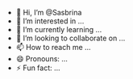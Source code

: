 - 👋 Hi, I’m @Sasbrina
- 👀 I’m interested in ...
- 🌱 I’m currently learning ...
- 💞️ I’m looking to collaborate on ...
- 📫 How to reach me ...
- 😄 Pronouns: ...
- ⚡ Fun fact: ...

<!---
Sasbrina/Sasbrina is a ✨ special ✨ repository because its `README.md` (this file) appears on your GitHub profile.
You can click the Preview link to take a look at your changes.
--->
